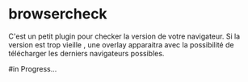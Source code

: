 # browsercheck
C'est un petit plugin pour checker la version de votre navigateur. Si la version est trop vieille , une overlay apparaitra avec la possibilité de télécharger les derniers navigateurs possibles.

#in Progress...
